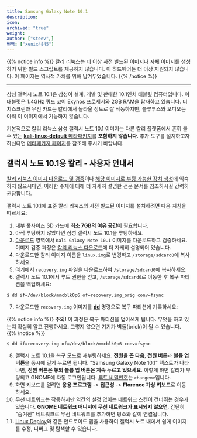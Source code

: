 ```yaml
---
title: Samsung Galaxy Note 10.1
description:
icon:
archived: "true"
weight:
author: ["steev",]
번역: ["xenix4845"]
---
```


{{% notice info %}}
칼리 리눅스는 더 이상 사전 빌드된 이미지나 자체 이미지를 생성하기 위한 빌드 스크립트를 제공하지 않습니다.
이 하드웨어는 더 이상 지원되지 않습니다.
이 페이지는 역사적 가치를 위해 남겨두었습니다.
{{% /notice %}}

- - -

삼성 갤럭시 노트 10.1은 삼성이 설계, 개발 및 판매한 10.1인치 태블릿 컴퓨터입니다. 이 태블릿은 1.4GHz 쿼드 코어 Exynos 프로세서와 2GB RAM을 탑재하고 있습니다. 터치스크린과 무선 카드는 칼리에서 놀라울 정도로 잘 작동하지만, 블루투스와 오디오는 아직 이 이미지에서 기능하지 않습니다.

기본적으로 칼리 리눅스 삼성 갤럭시 노트 10.1 이미지는 다른 칼리 플랫폼에서 흔히 볼 수 있는 [**kali-linux-default** 메타패키지](/docs/general-use/metapackages/)를 **포함하지 않습니다**. 추가 도구를 설치하고자 하신다면 [메타패키지 페이지](/docs/general-use/metapackages/)를 참조해 주시기 바랍니다.

## 갤럭시 노트 10.1용 칼리 - 사용자 안내서

[칼리 리눅스 이미지 다운로드 및 검증](/docs/introduction/download-official-kali-linux-images/)이나 [해당 이미지로 부팅 가능한 장치 생성](/docs/usb/live-usb-install-with-windows/)에 익숙하지 않으시다면, 이러한 주제에 대해 더 자세히 설명한 전문 문서를 참조하시길 강력히 권장합니다.

갤럭시 노트 10.1에 표준 칼리 리눅스의 사전 빌드된 이미지를 설치하려면 다음 지침을 따르세요:

1. 내부 풀사이즈 SD 카드에 **최소 7GB의 여유 공간**이 필요합니다.
2. 아직 루팅하지 않았다면 삼성 갤럭시 노트 10.1을 루팅하세요.
3. [다운로드](/get-kali/) 영역에서 `Kali Galaxy Note 10.1` 이미지를 다운로드하고 검증하세요. 이미지 검증 과정은 [칼리 리눅스 다운로드](/docs/introduction/download-official-kali-linux-images/)에 더 자세히 설명되어 있습니다.
4. 다운로드한 칼리 이미지 이름을 `linux.img`로 변경하고 `/storage/sdcard0`에 복사하세요.
5. 여기에서 `recovery.img` 파일을 다운로드하여 `/storage/sdcard0`에 복사하세요.
6. 갤럭시 노트 10.1에서 루트 권한을 얻고, `/storage/sdcard0`로 이동한 후 복구 파티션을 백업하세요:

```console
$ dd if=/dev/block/mmcblk0p6 of=recovery.img_orig conv=fsync
```

7. 다운로드한 `recovery.img` 이미지를 **[dd](https://manpages.debian.org/testing/coreutils/dd.1.en.html)** 명령으로 복구 파티션에 기록하세요:

{{% notice info %}}
**주의!** 이 과정은 복구 파티션을 덮어쓰게 됩니다. 무엇을 하고 있는지 확실히 알고 진행하세요. 그렇지 않으면 기기가 벽돌(brick)이 될 수 있습니다.
{{% /notice %}}

```console
$ dd if=recovery.img of=/dev/block/mmcblk0p6 conv=fsync
```

8. 갤럭시 노트 10.1을 복구 모드로 재부팅하세요. **전원을 끈 다음**, **전원 버튼**과 **볼륨 업 버튼**을 동시에 길게 누르면 됩니다. "Samsung Galaxy Note 10.1" 텍스트가 나타나면, **전원 버튼은 놓되 볼륨 업 버튼은 계속 누르고 있으세요**. 이렇게 하면 칼리가 부팅되고 GNOME에 자동 로그인됩니다. [루트 비밀번호](/docs/introduction/kali-linux-default-passwords/)는 `changeme`입니다.
9. 화면 키보드를 열려면 **응용 프로그램** -> **접근성** -> **Florence 가상 키보드**로 이동하세요.
10. 무선 네트워크는 작동하지만 약간의 설정 없이는 네트워크 스캔이 건너뛰는 경우가 있습니다. **GNOME 네트워크 매니저에 무선 네트워크가 표시되지 않으면**, 간단히 "숨겨진" 네트워크로 무선 네트워크를 추가하면 평소와 같이 연결됩니다.
11. [Linux Deploy](https://play.google.com/store/apps/details?id=ru.meefik.linuxdeploy&hl=en)와 같은 안드로이드 앱을 사용하여 갤럭시 노트 내에서 쉽게 이미지를 수정, 디버그 및 탐색할 수 있습니다.
